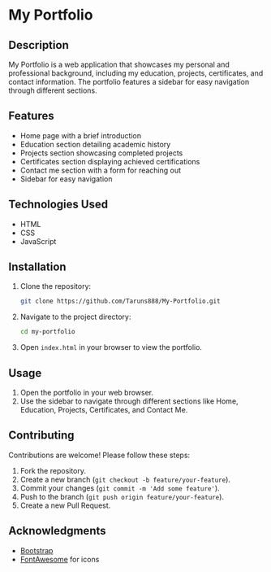 # My Portfolio

## Description
My Portfolio is a web application that showcases my personal and professional background, including my education, projects, certificates, and contact information. 
The portfolio features a sidebar for easy navigation through different sections.

## Features
- Home page with a brief introduction
- Education section detailing academic history
- Projects section showcasing completed projects
- Certificates section displaying achieved certifications
- Contact me section with a form for reaching out
- Sidebar for easy navigation

## Technologies Used
- HTML
- CSS
- JavaScript

## Installation
1. Clone the repository:
    ```bash
    git clone https://github.com/Taruns888/My-Portfolio.git
    ```
2. Navigate to the project directory:
    ```bash
    cd my-portfolio
    ```
3. Open `index.html` in your browser to view the portfolio.

## Usage
1. Open the portfolio in your web browser.
2. Use the sidebar to navigate through different sections like Home, Education, Projects, Certificates, and Contact Me.

## Contributing
Contributions are welcome! Please follow these steps:
1. Fork the repository.
2. Create a new branch (`git checkout -b feature/your-feature`).
3. Commit your changes (`git commit -m 'Add some feature'`).
4. Push to the branch (`git push origin feature/your-feature`).
5. Create a new Pull Request.

## Acknowledgments
- [Bootstrap](https://getbootstrap.com/)
- [FontAwesome](https://fontawesome.com/) for icons
